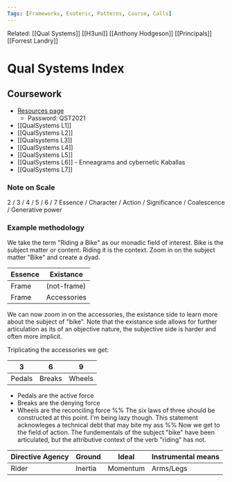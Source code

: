 ```yaml
---
Tags: [Frameworks, Esoteric, Patterns, Course, Calls]
---
```

Related: [[Qual Systems]] [[H3uni]] [[Anthony Hodgeson]] [[Principals]] [[Forrest Landry]]
# Qual Systems Index

## Coursework
- [Resources page](https://www.h3uni.org/welcome-to-qualitative-systems-thinking/)
    - Password: QST2021
- [[QualSystems L1]]
- [[QualSystems L2]]
- [[Qualsystems L3]]
- [[QualSystems L4]]
- [[QualSystems L5]]
- [[QualSystems L6]] - Enneagrams and cybernetic Kaballas
- [[QualSystems L7]]

### Note on Scale
2 / 3 / 4 / 5 / 6 / 7
Essence / Character / Action / Significance / Coalescence / Generative power

### Example methodology
We take the term "Riding a Bike" as our monadic field of interest. 
Bike is the subject matter or content. Riding it is the context.
Zoom in on the subject matter "Bike" and create a dyad.

| Essence | Existance |
|---|---|
| Frame | (not-frame) |
| Frame | Accessories |

We can now zoom in on the accessories, the existance side to learn more about the subject of "bike". Note that the existance side allows for further articulation as its of an objective nature, the subjective side is harder and often more implicit. 

Triplicating the accessories we get: 

| 3 | 6 | 9 |
|---|---|---|
| Pedals | Breaks | Wheels |

- Pedals are the active force
- Breaks are the denying force
- Wheels are the reconciling force
%%
The six laws of three should be constructed at this point. I'm being lazy though. This statement acknowleges a technical debt that may bite my ass
%%
Now we get to the field of action. The fundementals of the subject "bike" have been articulated, but the attributive context of the verb "riding" has not. 

| Directive Agency | Ground | Ideal | Instrumental means |
|---|---|---|---|
| Rider | Inertia | Momentum | Arms/Legs |



